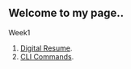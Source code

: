 ## Welcome to my page..

Week1

1. [Digital Resume](https://saidyein.github.io/HYF-Module-HTMLCSSGIT/hyf-html-exercises/week1).
2. [CLI Commands](https://saidyein.github.io/HYF-Module-HTMLCSSGIT/hyf-html-exercises/week1/Answers-to-Questions.txt).
